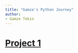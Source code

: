 ```yaml
---
title: "Gamze's Python Journey"
author:
- Gamze Tekin
---
```


# [Project 1](assignment-2-gatekin/MY470_wk2_assign.ipynb)
